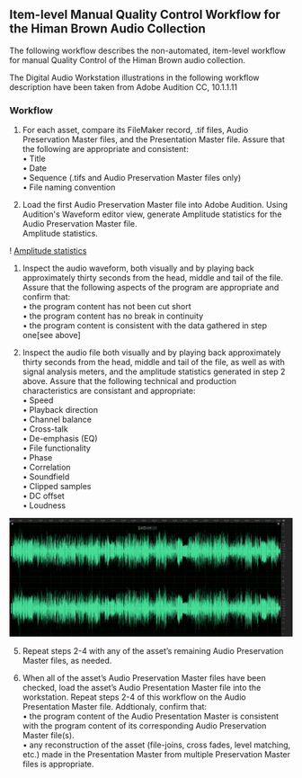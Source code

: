 ## Item-level Manual Quality Control Workflow for the Himan Brown Audio Collection

The following workflow describes the non-automated, item-level workflow for manual Quality Control of the Himan Brown audio collection.

The Digital Audio Workstation illustrations in the following workflow description have been taken from Adobe Audition CC, 10.1.1.11 

### Workflow

1.	For each asset, compare its FileMaker record, .tif files, Audio Preservation Master files, and the Presentation Master file.  Assure that the following are appropriate and consistent:  
•	Title  
•	Date  
•	Sequence (.tifs and Audio Preservation Master files only)  
•	File naming convention  
  

2.	Load the first Audio Preservation Master file into Adobe Audition.  Using Audition's Waveform editor view, generate Amplitude statistics for the Audio Preservation Master file.    
Amplitude statistics.  

! [Amplitude statistics](qc_1.jpg)

1.	Inspect the audio waveform, both visually and by playing back approximately thirty seconds from the head, middle and tail of the file.  Assure that the following aspects of the program are appropriate and confirm that:  
•	the program content has not been cut short  
•	the program content has no break in continuity  
•	the program content is consistent with the data gathered in step one[see above]  

4.	Inspect the audio file both visually and by playing back approximately thirty seconds from the head, middle and tail of the file, as well as with signal analysis meters, and the amplitude statistics generated in step 2 above.   Assure that the following technical and production characteristics are consistant and appropriate:  
•	Speed  
•	Playback direction  
•	Channel balance  
•	Cross-talk  
•	De-emphasis (EQ)  
•	File functionality  
•	Phase    
•	Correlation  
•	Soundfield   
•	Clipped samples  
•	DC offset  
•	Loudness  

![Waveform](qc_2.jpg)

5.	Repeat steps 2-4 with any of the asset’s remaining Audio Preservation Master files, as needed.    
	
6.	When all of the asset’s Audio Preservation Master files have been checked, load the asset’s Audio Presentation Master file into the workstation.  Repeat steps 2-4 of this workflow on the Audio Presentation Master file. Addtionaly, confirm that:      
•	the program content of the Audio Presentation Master is consistent with the program content of its corresponding Audio Preservation Master file(s).  
•	any reconstruction of the asset (file-joins, cross fades, level matching, etc.) made in the Presentation Master from multiple Preservation Master files is appropriate.

